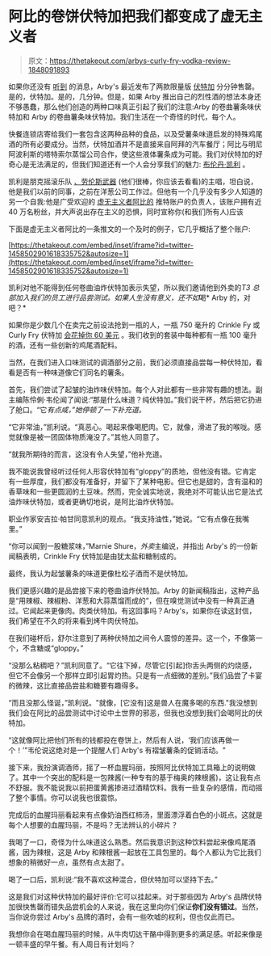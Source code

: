 # 阿比的卷饼伏特加把我们都变成了虚无主义者

> 原文：<https://thetakeout.com/arbys-curly-fry-vodka-review-1848091893>

如果你还没有 [听到](https://thetakeout.com/arbys-curly-crinkle-french-fry-vodka-1848039129) 的消息，Arby's 最近发布了两款限量版 [伏特加](https://arbysvodka.com/) 分分钟售罄。是的，伏特加。是的，几分钟。但是，如果 Arby 推出自己的烈性酒的想法本身还不够愚蠢，那么他们创造的两种口味真正引起了我们的注意:Arby 的卷曲薯条味伏特加和 Arby 的卷曲薯条味伏特加。我们生活在一个奇怪的时代，每个人。



快餐连锁店寄给我们一套包含这两种品种的食品，以及受薯条味道启发的特殊鸡尾酒的所有必要成分。当然，伏特加酒并不是直接来自阿拜的汽车餐厅；阿比与明尼阿波利斯的塔特索尔蒸馏公司合作，使这些液体薯条成为可能。我们对伏特加的好奇心是无法满足的，但我们知道还有一个人会分享我们的魅力: [布伦丹·凯利](https://twitter.com/badsandwich) 。

凯利是朋克摇滚乐队 [、劳伦斯武器](https://www.epitaph.com/artists/the-lawrence-arms) (他们很棒，你应该去看看)的主唱，坦白说，他是我们以前的同事，之前在洋葱公司工作过。但他有一个几乎没有多少人知道的另一个自我:他是广受欢迎的 [虚无主义者阿比的](https://twitter.com/nihilist_arbys) 推特账户的负责人，该账户拥有近 40 万名粉丝，并大声说出存在主义的恐惧，同时宣称你(和我们所有人)应该

下面是虚无主义者阿比的一条推文的一个及时的例子，它几乎概括了整个账户:

 [https://thetakeout.com/embed/inset/iframe?id=twitter-1458502901618335752&autosize=1](https://thetakeout.com/embed/inset/iframe?id=twitter-1458502901618335752&autosize=1) 

凯利对他不能得到任何卷曲油炸伏特加表示失望，所以我们邀请他到外卖的*T3 总部加入我们的员工进行品尝测试。如果人生没有意义，还不如*喝* Arby 的，对吧？*

如果你是少数几个在卖完之前设法抢到一瓶的人，一瓶 750 毫升的 Crinkle Fy 或 Curly Fry 伏特加 [会花掉你 60 美元](https://arbysvodka.com/) 。我们收到的套装中每种都有一瓶 100 毫升的酒，还有一些创新的鸡尾酒配料。

当然，在我们进入口味测试的调酒部分之前，我们必须直接品尝每一种伏特加，看看是否有一种味道像它们同名的薯条。

首先，我们尝试了起皱的油炸味伏特加。每个人对此都有一些非常有趣的想法。副主编陈伶俐·韦伦闻了闻说:“那是什么味道？纯伏特加。”我们说干杯，然后把它扔进了舱口。“它*有点咸，”她停顿了一下补充道。*

“它非常油，”凯利说。“真恶心。喝起来像喝肥肉。它，就像，滑进了我的喉咙。感觉就像是被一团固体物质淹没了。”其他人同意了。

“就我所期待的而言，这没有令人失望，”他补充道。

我不能说我曾经听过任何人形容伏特加有“gloppy”的质地，但他没有错。它肯定有一些厚度，我们都没有准备好，并留下了某种电影。但它也是甜的，含有温和的香草味和一些更圆润的土豆味。然而，完全诚实地说，我绝对不可能认出它是法式油炸味伏特加，或者更确切地说，是阿比油炸伏特加。

职业作家安吉拉·帕甘同意凯利的观点。“我支持油性，”她说。“它有点像在我嘴里。”

“你可以闻到一股糖浆味，”Marnie Shure，*外卖*主编说，并指出 Arby's 的一份新闻稿表明，Crinkle Fry 伏特加是由犹太盐和糖制成的。

最终，我认为起皱薯条的味道更像杜松子酒而不是伏特加。

我们更感兴趣的是品尝接下来的卷曲油炸伏特加。Arby 的新闻稿指出，这种产品是“用辣椒、辣椒粉、洋葱和大蒜蒸馏而成的”，但在嗅觉测试中没有一种真正通过。它闻起来更像肉。肉类伏特加。有这回事吗？Arby's，如果你在读这封信，我们希望在不久的将来看到烤牛肉伏特加。

在我们碰杯后，舒尔注意到了两种伏特加之间令人震惊的差异。这一个，不像第一个，不含糖或“gloppy。”

“没那么粘稠吧？”凯利同意了。“它往下掉，尽管它[引起]你舌头两侧的灼烧感，但它不会像另一个那样立即引起胃灼热。只是有一点细微的差别。”我们品尝了卡宴的微辣，这比直接品尝盐和糖要有趣得多。

“而且没那么怪诞，”凯利说。"就像，[它没有]这是兽人在魔多喝的东西."我没想到我们会在阿比的品尝测试中讨论中土世界的邪恶，但我也没想到我们会喝阿比的伏特加。

“这就像阿比把他们所有的钱都投在卷饼上，然后有人说，‘我们应该再做一个！’”韦伦说这绝对是一个提醒人们 Arby's 有褶皱薯条的促销活动。"

接下来，我扮演调酒师，摇了一杯血腥玛丽，按照阿比伏特加工具箱上的说明做了。其中一个突出的配料是一包辣酱(一种专有的基于梅奥的辣根酱)，这让我有点不舒服。我不能说我以前把蛋黄酱掺进过酒精饮料。我有一些复杂的感情，而动摇了整个事情。你可以说我也很震惊。

完成后的血腥玛丽看起来有点像奶油西红柿汤，里面漂浮着白色的小斑点。这就是每个人想要的血腥玛丽，不是吗？无法辨认的小碎片？

我喝了一口，奇怪为什么味道这么熟悉。然后我意识到这种饮料尝起来像鸡尾酒酱，因为辣根，这是 Arby 和辣根酱一起放在工具包里的。每个人都认为它比我们想象的稍微好一点，虽然有点太甜了。

喝了一口后，凯利说:“我不喜欢这种混合，但伏特加可以坚持下去。”

这是我们对这种伏特加的最好评价:它可以挂起来。对于那些因为 Arby's 品牌伏特加很快售罄而错失品尝机会的人来说，我在这里向你们保证**你们没有错过**。当然，当你说你尝过 Arby's 品牌的酒时，会有一些吹嘘的权利，但也仅此而已。

我想你会在喝血腥玛丽的时候，从牛肉切达干酪中得到更多的满足感。听起来像是一顿丰盛的早午餐。有人周日有计划吗？